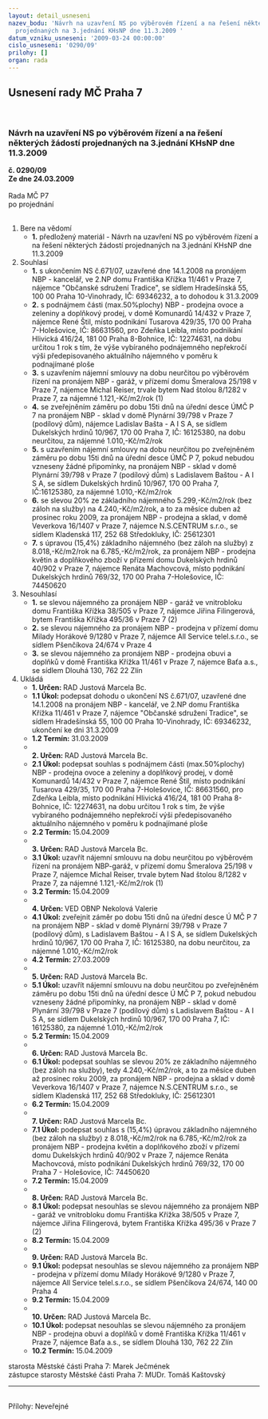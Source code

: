 ```yaml
---
layout: detail_usneseni
nazev_bodu: 'Návrh na uzavření NS po výběrovém řízení a na řešení některých žádostí
  projednaných na 3.jednání KHsNP dne 11.3.2009 '
datum_vzniku_usneseni: '2009-03-24 00:00:00'
cislo_usneseni: '0290/09'
prilohy: []
organ: rada
---
```

<div id="ucUsn_pList" class="usn">
	<span><h2>Usnesení rady MČ Praha 7 </h2>
<br></span><div class="standBody">
<span><h3>Návrh na uzavření NS po výběrovém řízení a na řešení některých žádostí projednaných na 3.jednání KHsNP dne 11.3.2009 </h3></span><div class="center">
		<strong>č. 0290/09</strong><br>
	</div>
<div class="center">
		<strong>Ze dne 24.03.2009</strong><br><br>
	</div>Rada MČ P7<br> po projednání<br><br><ol>
<li>Bere na vědomí<ul><li>
<strong>1.</strong> předložený materiál - Návrh na uzavření NS po výběrovém řízení a na řešení některých žádostí projednaných na 3.jednání KHsNP dne 11.3.2009 </li></ul>
</li>
<li>Souhlasí<ul>
<li>
<strong>1.</strong> s ukončením NS č.671/07, uzavřené dne 14.1.2008 na pronájem NBP - kancelář, ve 2.NP domu Františka Křížka 11/461 v Praze 7, nájemce "Občanské sdružení Tradice",  se sídlem Hradešínská 55, 100 00 Praha 10-Vinohrady, IČ: 69346232, a to dohodou k 31.3.2009 </li>
<li>
<strong>2.</strong> s podnájmem části  (max.50%plochy) NBP - prodejna ovoce a zeleniny a doplňkový prodej, v domě Komunardů 14/432 v Praze 7, nájemce René Štil, místo podnikání Tusarova 429/35, 170 00 Praha 7-Holešovice, IČ: 86631560, pro Zdeňka Leibla, místo podnikání Hlivická 416/24, 181 00 Praha 8-Bohnice, IČ: 12274631, na dobu určitou 1 rok s tím, že výše vybíraného podnájemného nepřekročí výši předepisovaného aktuálního nájemného v poměru k podnajímané ploše</li>
<li>
<strong>3.</strong> s uzavřením nájemní smlouvy na dobu neurčitou po výběrovém řízení na pronájem NBP - garáž, v přízemí domu Šmeralova 25/198 v Praze 7, nájemce Michal Reiser, trvale bytem Nad štolou 8/1282 v Praze 7, za nájemné 1.121,-Kč/m2/rok (1)</li>
<li>
<strong>4.</strong> se zveřejněním záměru po dobu 15ti dnů na úřední desce ÚMČ P 7 na pronájem NBP - sklad v domě Plynární 39/798 v Praze 7 (podílový dům), nájemce Ladislav Bašta - A I S A, se sídlem Dukelských hrdinů 10/967, 170 00  Praha 7, IČ: 16125380, na dobu neurčitou, za nájemné 1.010,-Kč/m2/rok </li>
<li>
<strong>5.</strong> s uzavřením nájemní smlouvy na dobu neurčitou po zveřejněném záměru po dobu 15ti dnů na úřední desce ÚMČ P 7, pokud nebudou vzneseny žádné připomínky,  na pronájem NBP - sklad v domě Plynární 39/798 v Praze 7 (podílový dům) s Ladislavem Baštou - A I S A, se sídlem Dukelských hrdinů 10/967, 170 00 Praha 7, IČ:16125380, za nájemné 1.010,-Kč/m2/rok </li>
<li>
<strong>6.</strong> se slevou 20% ze základního nájemného 5.299,-Kč/m2/rok (bez záloh na služby)  na 4.240,-Kč/m2/rok, a to za měsíce duben až prosinec roku 2009, za pronájem NBP - prodejna a sklad, v domě Veverkova 16/1407 v Praze 7,  nájemce N.S.CENTRUM s.r.o., se sídlem Kladenská 117,  252 68 Středokluky, IČ: 25612301  </li>
<li>
<strong>7.</strong> s úpravou (15,4%) základního nájemného (bez záloh na služby) z 8.018,-Kč/m2/rok na 6.785,-Kč/m2/rok, za pronájem NBP - prodejna květin a doplňkového zboží v přízemí domu Dukelských hrdinů 40/902 v Praze 7, nájemce Renáta Machovcová,  místo podnikání Dukelských hrdinů 769/32, 170 00 Praha 7-Holešovice, IČ: 74450620 </li>
</ul>
</li>
<li>Nesouhlasí<ul>
<li>
<strong>1.</strong> se slevou nájemného za pronájem NBP - garáž ve vnitrobloku domu Františka Křížka 38/505 v Praze 7, nájemce Jiřina Filingerová, bytem Františka Křížka 495/36 v Praze 7 (2)</li>
<li>
<strong>2.</strong> se slevou nájemného za pronájem NBP - prodejna v přízemí domu Milady Horákové 9/1280 v Praze 7, nájemce All Service telel.s.r.o., se sídlem Pšenčíkova 24/674 v Praze 4</li>
<li>
<strong>3.</strong> se slevou nájemného za pronájem NBP - prodejna obuvi a doplňků v domě Františka Křížka 11/461 v Praze 7, nájemce Baťa a.s., se sídlem Dlouhá 130, 762 22 Zlín</li>
</ul>
</li>
<li>Ukládá<ul>
<li>
<strong>1. Určen: </strong>RAD Justová Marcela Bc.</li>
<li>
<strong>1.1 Úkol: </strong>podepsat dohodu o ukončení  NS č.671/07, uzavřené dne 14.1.2008 na pronájem NBP - kancelář, ve 2.NP domu Františka Křížka 11/461 v Praze 7, nájemce "Občanské sdružení Tradice",  se sídlem Hradešínská 55, 100 00 Praha 10-Vinohrady, IČ: 69346232, ukončení ke dni 31.3.2009</li>
<li>
<strong>1.2 Termín: </strong>31.03.2009</li>
<li>
<strong><br>2. Určen: </strong>RAD Justová Marcela Bc.</li>
<li>
<strong>2.1 Úkol: </strong>podepsat souhlas s podnájmem části  (max.50%plochy) NBP - prodejna ovoce a zeleniny a doplňkový prodej, v domě Komunardů 14/432 v Praze 7, nájemce René Štil, místo podnikání Tusarova 429/35, 170 00 Praha 7-Holešovice, IČ: 86631560, pro Zdeňka Leibla, místo podnikání Hlivická 416/24, 181 00 Praha 8-Bohnice, IČ: 12274631, na dobu určitou 1 rok s tím, že výše vybíraného podnájemného nepřekročí výši předepisovaného aktuálního nájemného v poměru k podnajímané ploše</li>
<li>
<strong>2.2 Termín: </strong>15.04.2009</li>
<li>
<strong><br>3. Určen: </strong>RAD Justová Marcela Bc.</li>
<li>
<strong>3.1 Úkol: </strong>uzavřít nájemní smlouvu na dobu neurčitou po výběrovém řízení na pronájem NBP-garáž, v přízemí domu Šmeralova 25/198 v Praze 7, nájemce Michal Reiser, trvale bytem Nad štolou 8/1282 v Praze 7, za nájemné 1.121,-Kč/m2/rok (1)</li>
<li>
<strong>3.2 Termín: </strong>15.04.2009</li>
<li>
<strong><br>4. Určen: </strong>VED OBNP Nekolová Valerie</li>
<li>
<strong>4.1 Úkol: </strong>zveřejnit záměr po dobu 15ti dnů na úřední desce Ú MČ P 7 na pronájem NBP - sklad v domě Plynární 39/798 v Praze 7 (podílový dům), s Ladislavem Baštou - A I S A, se sídlem Dukelských hrdinů 10/967, 170 00 Praha 7, IČ: 16125380, na dobu neurčitou, za nájemné 1.010,-Kč/m2/rok </li>
<li>
<strong>4.2 Termín: </strong>27.03.2009</li>
<li>
<strong><br>5. Určen: </strong>RAD Justová Marcela Bc.</li>
<li>
<strong>5.1 Úkol: </strong>uzavřít nájemní smlouvu na dobu neurčitou po zveřejněném záměru po dobu 15ti dnů na úřední desce Ú MČ P 7, pokud nebudou vzneseny žádné připomínky, na pronájem NBP - sklad v domě Plynární 39/798 v Praze 7 (podílový dům) s Ladislavem Baštou - A I S A, se sídlem Dukelských hrdinů 10/967, 170 00 Praha 7, IČ: 16125380, za nájemné 1.010,-Kč/m2/rok </li>
<li>
<strong>5.2 Termín: </strong>15.04.2009</li>
<li>
<strong><br>6. Určen: </strong>RAD Justová Marcela Bc.</li>
<li>
<strong>6.1 Úkol: </strong>podepsat souhlas se slevou 20% ze základního nájemného  (bez záloh na služby), tedy 4.240,-Kč/m2/rok, a to za měsíce duben až prosinec roku 2009, za pronájem NBP - prodejna a sklad v domě Veverkova 16/1407 v Praze 7, nájemce N.S.CENTRUM s.r.o., se sídlem Kladenská 117, 252 68 Středokluky, IČ: 25612301</li>
<li>
<strong>6.2 Termín: </strong>15.04.2009</li>
<li>
<strong><br>7. Určen: </strong>RAD Justová Marcela Bc.</li>
<li>
<strong>7.1 Úkol: </strong>podepsat souhlas s (15,4%) úpravou základního nájemného (bez záloh na služby) z 8.018,-Kč/m2/rok na 6.785,-Kč/m2/rok za pronájem NBP - prodejna květin a doplňkového zboží v přízemí domu Dukelských hrdinů 40/902 v Praze 7, nájemce Renáta Machovcová, místo podnikání Dukelských hrdinů 769/32, 170 00 Praha 7 - Holešovice, IČ: 74450620</li>
<li>
<strong>7.2 Termín: </strong>15.04.2009</li>
<li>
<strong><br>8. Určen: </strong>RAD Justová Marcela Bc.</li>
<li>
<strong>8.1 Úkol: </strong>podepsat nesouhlas se slevou nájemného za pronájem NBP - garáž ve vnitrobloku domu Františka Křížka 38/505 v Praze 7, nájemce Jiřina Filingerová, bytem Františka Křížka  495/36 v Praze 7 (2)</li>
<li>
<strong>8.2 Termín: </strong>15.04.2009</li>
<li>
<strong><br>9. Určen: </strong>RAD Justová Marcela Bc.</li>
<li>
<strong>9.1 Úkol: </strong>podepsat nesouhlas se slevou nájemného za pronájem NBP - prodejna v přízemí domu Milady Horákové 9/1280 v Praze 7, nájemce All Service telel.s.r.o., se sídlem Pšenčíkova 24/674, 140 00 Praha 4</li>
<li>
<strong>9.2 Termín: </strong>15.04.2009</li>
<li>
<strong><br>10. Určen: </strong>RAD Justová Marcela Bc.</li>
<li>
<strong>10.1 Úkol: </strong>podepsat nesouhlas se slevou nájemného za pronájem NBP - prodejna obuvi a doplňků v domě Františka Křížka 11/461 v Praze 7, nájemce Baťa a.s., se sídlem Dlouhá 130, 762 22 Zlín</li>
<li>
<strong>10.2 Termín: </strong>15.04.2009</li>
</ul>
</li>
</ol>starosta Městské části Praha 7: Marek Ječmének<br>zástupce starosty Městské části Praha 7: MUDr. Tomáš Kaštovský <hr>
<br>Přílohy: Neveřejné</div>
</div>